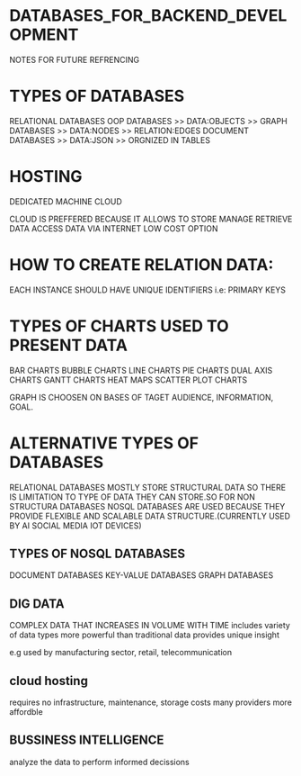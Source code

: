 # DATABASES_FOR_BACKEND_DEVELOPMENT
NOTES FOR FUTURE REFRENCING

# TYPES OF DATABASES
RELATIONAL DATABASES
OOP DATABASES >> DATA:OBJECTS >>
GRAPH DATABASES >> DATA:NODES >> RELATION:EDGES
DOCUMENT DATABASES >> DATA:JSON >> ORGNIZED IN TABLES

# HOSTING
DEDICATED MACHINE
CLOUD

CLOUD IS PREFFERED BECAUSE IT ALLOWS TO
STORE MANAGE RETRIEVE DATA
ACCESS DATA VIA INTERNET
LOW COST OPTION

# HOW TO CREATE RELATION DATA:
EACH INSTANCE SHOULD HAVE UNIQUE IDENTIFIERS i.e: PRIMARY KEYS

# TYPES OF CHARTS USED TO PRESENT DATA
BAR CHARTS
BUBBLE CHARTS
LINE CHARTS
PIE CHARTS
DUAL AXIS CHARTS
GANTT CHARTS
HEAT MAPS
SCATTER PLOT CHARTS

GRAPH IS CHOOSEN ON BASES OF TAGET AUDIENCE, INFORMATION, GOAL.

# ALTERNATIVE TYPES OF DATABASES
RELATIONAL DATABASES MOSTLY STORE STRUCTURAL DATA SO THERE IS LIMITATION TO TYPE OF DATA THEY CAN STORE.SO FOR NON STRUCTURA DATABASES NOSQL DATABASES ARE USED BECAUSE THEY PROVIDE FLEXIBLE AND SCALABLE DATA STRUCTURE.(CURRENTLY USED BY AI SOCIAL MEDIA IOT DEVICES)
## TYPES OF NOSQL DATABASES
DOCUMENT DATABASES
KEY-VALUE DATABASES
GRAPH DATABASES

## DIG DATA
COMPLEX DATA THAT INCREASES IN VOLUME WITH TIME
includes variety of data types
more powerful than traditional data
provides unique insight

e.g used by manufacturing sector, retail, telecommunication

## cloud hosting
requires no infrastructure, maintenance, storage costs
many providers
more affordble

## BUSSINESS INTELLIGENCE
analyze the data to perform informed decissions



